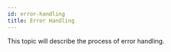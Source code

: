```yaml
---
id: error-handling
title: Error Handling
---
```


This topic will describe the process of error handling.